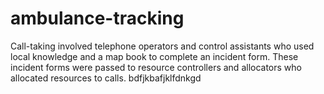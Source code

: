 # ambulance-tracking
Call-taking involved telephone operators and control assistants who used local
knowledge and a map book to complete an incident form.
These incident forms were passed to resource controllers and allocators who 
allocated resources to calls. 
bdfjkbafjklfdnkgd